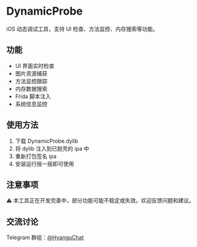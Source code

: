 # DynamicProbe

iOS 动态调试工具，支持 UI 检查、方法监控、内存搜索等功能。

## 功能

- UI 界面实时检查
- 图片资源捕获
- 方法监控跟踪
- 内存数据搜索
- Frida 脚本注入
- 系统信息监控

## 使用方法

1. 下载 DynamicProbe.dylib
2. 将 dylib 注入到已脱壳的 ipa 中
3. 重新打包签名 ipa
4. 安装运行摇一摇即可使用

## 注意事项

⚠️ 本工具正在开发完善中，部分功能可能不稳定或失效。欢迎反馈问题和建议。

## 交流讨论

Telegram 群组：[@HyanguChat](https://t.me/HyanguChat) 